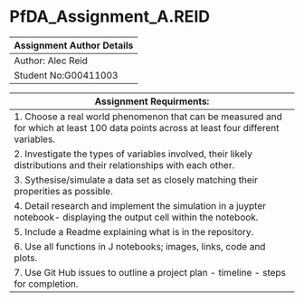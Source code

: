 # PfDA_Assignment_A.REID

|Assignment Author Details|
|---|
|Author: Alec Reid|
|Student No:G00411003|


|Assignment Requirments:|
|---|
|1. Choose a real world phenomenon that can be measured and for which at least 100 data points across at least four different variables.|
|2. Investigate the types of variables involved, their likely distributions and their relationships with each other.|
|3. Sythesise/simulate a data set as closely matching their properities as possible.|
|4. Detail research and implement the simulation in a juypter notebook- displaying the output cell within the notebook.|
|5. Include a Readme explaining what is in the repository.|
|6. Use all functions in J notebooks; images, links, code and plots.|
|7. Use Git Hub issues to outline a project plan - timeline - steps for completion.|

